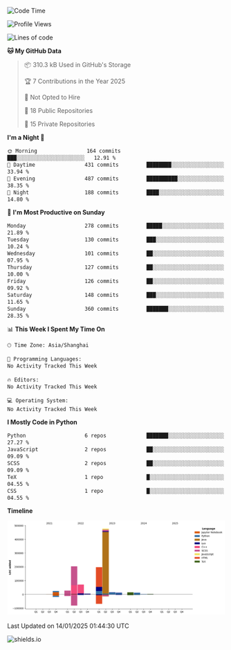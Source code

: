 <!--START_SECTION:waka-->
![Code Time](http://img.shields.io/badge/Code%20Time-427%20hrs%2041%20mins-blue)

![Profile Views](http://img.shields.io/badge/Profile%20Views-0-blue)

![Lines of code](https://img.shields.io/badge/From%20Hello%20World%20I%27ve%20Written-1.1%20million%20lines%20of%20code-blue)

**🐱 My GitHub Data** 

> 📦 310.3 kB Used in GitHub's Storage 
 > 
> 🏆 7 Contributions in the Year 2025
 > 
> 🚫 Not Opted to Hire
 > 
> 📜 18 Public Repositories 
 > 
> 🔑 15 Private Repositories 
 > 
**I'm a Night 🦉** 

```text
🌞 Morning                164 commits         ███░░░░░░░░░░░░░░░░░░░░░░   12.91 % 
🌆 Daytime                431 commits         ████████░░░░░░░░░░░░░░░░░   33.94 % 
🌃 Evening                487 commits         ██████████░░░░░░░░░░░░░░░   38.35 % 
🌙 Night                  188 commits         ████░░░░░░░░░░░░░░░░░░░░░   14.80 % 
```
📅 **I'm Most Productive on Sunday** 

```text
Monday                   278 commits         █████░░░░░░░░░░░░░░░░░░░░   21.89 % 
Tuesday                  130 commits         ███░░░░░░░░░░░░░░░░░░░░░░   10.24 % 
Wednesday                101 commits         ██░░░░░░░░░░░░░░░░░░░░░░░   07.95 % 
Thursday                 127 commits         ██░░░░░░░░░░░░░░░░░░░░░░░   10.00 % 
Friday                   126 commits         ██░░░░░░░░░░░░░░░░░░░░░░░   09.92 % 
Saturday                 148 commits         ███░░░░░░░░░░░░░░░░░░░░░░   11.65 % 
Sunday                   360 commits         ███████░░░░░░░░░░░░░░░░░░   28.35 % 
```


📊 **This Week I Spent My Time On** 

```text
🕑︎ Time Zone: Asia/Shanghai

💬 Programming Languages: 
No Activity Tracked This Week

🔥 Editors: 
No Activity Tracked This Week

💻 Operating System: 
No Activity Tracked This Week
```

**I Mostly Code in Python** 

```text
Python                   6 repos             ███████░░░░░░░░░░░░░░░░░░   27.27 % 
JavaScript               2 repos             ██░░░░░░░░░░░░░░░░░░░░░░░   09.09 % 
SCSS                     2 repos             ██░░░░░░░░░░░░░░░░░░░░░░░   09.09 % 
TeX                      1 repo              █░░░░░░░░░░░░░░░░░░░░░░░░   04.55 % 
CSS                      1 repo              █░░░░░░░░░░░░░░░░░░░░░░░░   04.55 % 
```



**Timeline**

![Lines of Code chart](https://raw.githubusercontent.com/kopp4/kopp4/main/assets/bar_graph.png)


 Last Updated on 14/01/2025 01:44:30 UTC
<!--END_SECTION:waka-->
![shields.io](https://img.shields.io/github/commit-activity/w/kopp4/kopp4?color=g&label=abusing%20bot&style=flat-square)
